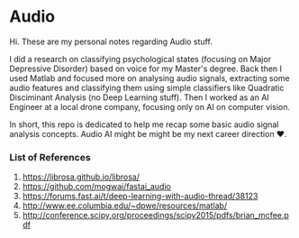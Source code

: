 # Audio

Hi. These are my personal notes regarding Audio stuff.

I did a research on classifying psychological states (focusing on Major Depressive Disorder) based on voice for my Master's degree. Back then I used Matlab and focused more on analysing audio signals, extracting some audio features and classifying them using simple classifiers like Quadratic Disciminant Analysis (no Deep Learning stuff). Then I worked as an AI Engineer at a local drone company, focusing only on AI on computer vision.

In short, this repo is dedicated to help me recap some basic audio signal analysis concepts. Audio AI might be might be my next career direction ❤️.

### List of References
1. https://librosa.github.io/librosa/
2. https://github.com/mogwai/fastai_audio
3. https://forums.fast.ai/t/deep-learning-with-audio-thread/38123
4. http://www.ee.columbia.edu/~dpwe/resources/matlab/
5. http://conference.scipy.org/proceedings/scipy2015/pdfs/brian_mcfee.pdf

